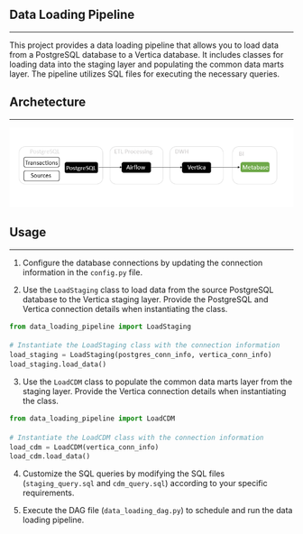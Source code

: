 
## Data Loading Pipeline
----
This project provides a data loading pipeline that allows you to load data from a PostgreSQL database to a Vertica database. It includes classes for loading data into the staging layer and populating the common data marts layer. The pipeline utilizes SQL files for executing the necessary queries.

## Archetecture
---
![archetecture.png](/src/img/archetecture.png)

## Usage
---
1. Configure the database connections by updating the connection information in the `config.py` file.

2. Use the `LoadStaging` class to load data from the source PostgreSQL database to the Vertica staging layer. Provide the PostgreSQL and Vertica connection details when instantiating the class.

```python
from data_loading_pipeline import LoadStaging

# Instantiate the LoadStaging class with the connection information
load_staging = LoadStaging(postgres_conn_info, vertica_conn_info)
load_staging.load_data()
```
3. Use the `LoadCDM` class to populate the common data marts layer from the staging layer. Provide the Vertica connection details when instantiating the class.


```python
from data_loading_pipeline import LoadCDM

# Instantiate the LoadCDM class with the connection information
load_cdm = LoadCDM(vertica_conn_info)
load_cdm.load_data()
```

4. Customize the SQL queries by modifying the SQL files (`staging_query.sql` and `cdm_query.sql`) according to your specific requirements.

5. Execute the DAG file (`data_loading_dag.py`) to schedule and run the data loading pipeline.